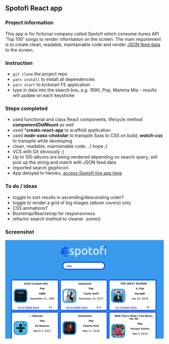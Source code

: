 ## Spotofi React app

### Project information
This app is for fictional company called Spotofi which consume itunes API 'Top 100' songs to render information on the screen. The main requirement is to create clean, readable, maintainable code and render [JSON feed data](https://itunes.apple.com/us/rss/topalbums/limit=100/json) to the screen.

### Instruction
- ```git clone``` the project repo
- ```yarn install``` to install all dependencies
- ```yarn start``` to kickstart FE application
- type in data into the search box, e.g. 1990, Pop, Mamma Mia - results will update on each keystroke

### Steps completed
- used functional and class React components, lifecycle method ***componentDidMount*** as well 
- used ***create-react-app** to scaffold application
- used ***node-sass-chokidar*** to transpile Sass to CSS on build, ***watch-css*** to transpile while developing
- clean, readable, maintainable code ...I hope ;)
- VCS with Git obviously ;)
- Up to 100 albums are being rendered depending on search query, will pick up the string and match with JSON feed data
- imported search glyphicon
- App deloyed to Heroku, [access Spotofi live app here](https://spotofi.herokuapp.com/)

### To do / ideas
- toggle to sort results in ascending/descending order?
- toggle to render a grid of big images (album covers) only
- CSS animations?
- Bootstrap/Reactstrap for responsivness
- refactor search method to cleaner .some()

### Screenshot
![Screenshot](public/screenshot.png)